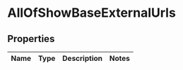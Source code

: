 # AllOfShowBaseExternalUrls

## Properties
Name | Type | Description | Notes
------------ | ------------- | ------------- | -------------
